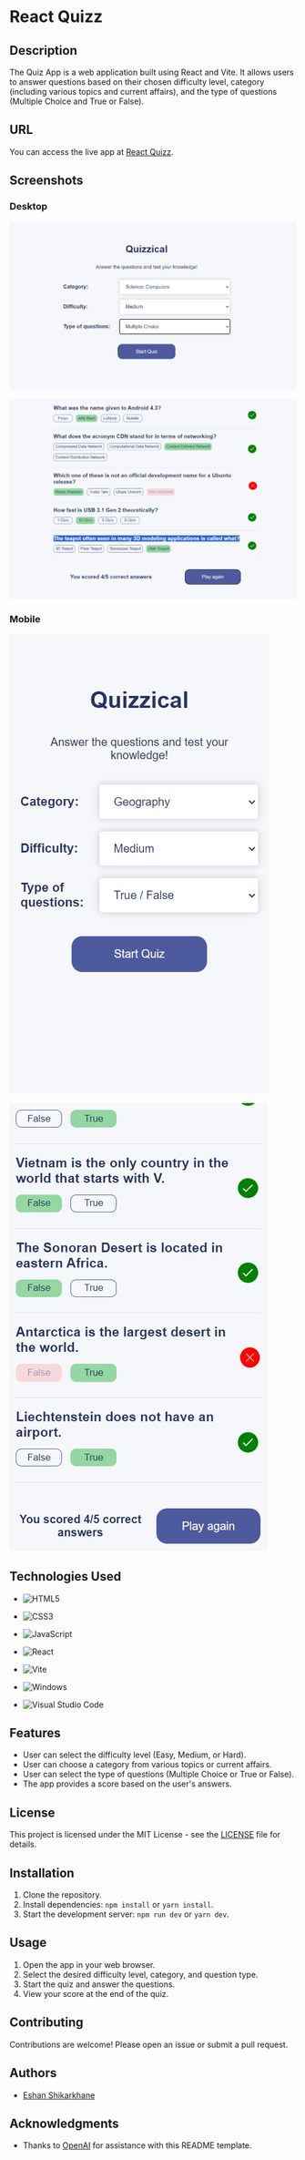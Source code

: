 # React Quizz 

## Description
The Quiz App is a web application built using React and Vite. It allows users to answer questions based on their chosen difficulty level, category (including various topics and current affairs), and the type of questions (Multiple Choice and True or False).

## URL
You can access the live app at [React Quizz](https://eshans-quizz-app.netlify.app/).


## Screenshots
### Desktop
![Desktop screenshot](quizz-ss1.png)

![Desktop Screenshot](quizz-ss2.png)

### Mobile
![Mobile Screenshot](quizz-ss3.png)

![Mobile Screenshot](quizz-ss4.png)

## Technologies Used

- ![HTML5](https://img.shields.io/badge/html5-%23E34F26.svg?style=for-the-badge&logo=html5&logoColor=white)
- ![CSS3](https://img.shields.io/badge/css3-%231572B6.svg?style=for-the-badge&logo=css3&logoColor=white)
- ![JavaScript](https://img.shields.io/badge/javascript-%23323330.svg?style=for-the-badge&logo=javascript&logoColor=%23F7DF1E)

- ![React](https://img.shields.io/badge/React-20232A?style=for-the-badge&logo=react&logoColor=61DAFB)

- ![Vite](https://img.shields.io/badge/Vite-B73BFE?style=for-the-badge&logo=vite&logoColor=FFD62E)

-  ![Windows](https://img.shields.io/badge/Windows-0078D6?style=for-the-badge&logo=windows&logoColor=white)
-  ![Visual Studio Code](https://img.shields.io/badge/Visual%20Studio%20Code-0078d7.svg?style=for-the-badge&logo=visual-studio-code&logoColor=white)


## Features
- User can select the difficulty level (Easy, Medium, or Hard).
- User can choose a category from various topics or current affairs.
- User can select the type of questions (Multiple Choice or True or False).
- The app provides a score based on the user's answers.

## License
This project is licensed under the MIT License - see the [LICENSE](LICENSE) file for details.


## Installation
1. Clone the repository.
2. Install dependencies: `npm install` or `yarn install`.
3. Start the development server: `npm run dev` or `yarn dev`.

## Usage
1. Open the app in your web browser.
2. Select the desired difficulty level, category, and question type.
3. Start the quiz and answer the questions.
4. View your score at the end of the quiz.

## Contributing
Contributions are welcome! Please open an issue or submit a pull request.

## Authors
- [Eshan Shikarkhane](https://github.com/eshan-one)

## Acknowledgments
- Thanks to [OpenAI](https://openai.com) for assistance with this README template.

